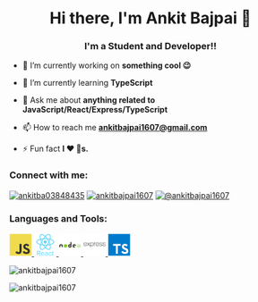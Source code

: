 <h1 align="center">Hi there, I'm Ankit Bajpai 👋</h1>
<h3 align="center">I'm a Student and Developer!!</h3>

<!-- <p align="left"> <img src="https://komarev.com/ghpvc/?username=ankitbajpai1607&label=Profile%20views&color=0e75b6&style=flat" alt="ankitbajpai1607" /> </p>

<p align="left"> <a href="https://github.com/ryo-ma/github-profile-trophy"><img src="https://github-profile-trophy.vercel.app/?username=ankitbajpai1607" alt="ankitbajpai1607" /></a> </p> -->

<!-- <p align="left"> <a href="https://twitter.com/ankitba03848435" target="blank"><img src="https://img.shields.io/twitter/follow/ankitba03848435?logo=twitter&style=for-the-badge" alt="ankitba03848435" /></a> </p> -->

- 🔭 I’m currently working on **something cool 😉**

- 🌱 I’m currently learning **TypeScript**

- 💬 Ask me about **anything related to JavaScript/React/Express/TypeScript**

- 📫 How to reach me **ankitbajpai1607@gmail.com**

- ⚡ Fun fact **I ❤️ 🐶s.**

<!-- ### Blogs posts -->
<!-- BLOG-POST-LIST:START -->
<!-- BLOG-POST-LIST:END -->

<h3 align="left">Connect with me:</h3>
<p align="left">
<a href="https://twitter.com/ankitba03848435" target="blank"><img align="center" src="https://raw.githubusercontent.com/rahuldkjain/github-profile-readme-generator/master/src/images/icons/Social/twitter.svg" alt="ankitba03848435" height="30" width="40" /></a>
<a href="https://linkedin.com/in/ankitbajpai1607" target="blank"><img align="center" src="https://raw.githubusercontent.com/rahuldkjain/github-profile-readme-generator/master/src/images/icons/Social/linked-in-alt.svg" alt="ankitbajpai1607" height="30" width="40" /></a>
<a href="https://medium.com/@ankitbajpai1607" target="blank"><img align="center" src="https://raw.githubusercontent.com/rahuldkjain/github-profile-readme-generator/master/src/images/icons/Social/medium.svg" alt="@ankitbajpai1607" height="30" width="40" /></a>
</p>

<h3 align="left">Languages and Tools:</h3>
<p align="left"> 
   <a href="https://developer.mozilla.org/en-US/docs/Web/JavaScript" target="_blank"><img src="https://raw.githubusercontent.com/devicons/devicon/master/icons/javascript/javascript-original.svg" alt="javascript" width="40" height="40"/> </a> 
   <a href="https://reactjs.org/" target="_blank"> <img src="https://raw.githubusercontent.com/devicons/devicon/master/icons/react/react-original-wordmark.svg" alt="react" width="40" height="40"/> </a>
  <a href="https://nodejs.org" target="_blank"> <img src="https://raw.githubusercontent.com/devicons/devicon/master/icons/nodejs/nodejs-original-wordmark.svg" alt="nodejs" width="40" height="40"/> </a> 
  <a href="https://expressjs.com" target="_blank"> <img src="https://raw.githubusercontent.com/devicons/devicon/master/icons/express/express-original-wordmark.svg" alt="express" width="40" height="40"/> </a> 
  <a href="https://www.typescriptlang.org/" target="_blank"> <img src="https://raw.githubusercontent.com/devicons/devicon/master/icons/typescript/typescript-original.svg" alt="typescript" width="40" height="40"/> </a>
</p>

<p><img align="left" src="https://github-readme-stats.vercel.app/api/top-langs?username=ankitbajpai1607&show_icons=true&locale=en&layout=compact" alt="ankitbajpai1607" /></p>
<br/>
<p>&nbsp;<img align="left"  src="https://github-readme-stats.vercel.app/api?username=ankitbajpai1607&show_icons=true&locale=en" alt="ankitbajpai1607" /></p>

<!-- <p><img align="right" src="https://github-readme-streak-stats.herokuapp.com/?user=ankitbajpai1607&" alt="ankitbajpai1607" /></p> -->
